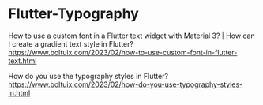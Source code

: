 # Flutter-Typography

How to use a custom font in a Flutter text widget with Material 3? | How can I create a gradient text style in Flutter?
https://www.boltuix.com/2023/02/how-to-use-custom-font-in-flutter-text.html

How do you use the typography styles in Flutter?
https://www.boltuix.com/2023/02/how-do-you-use-typography-styles-in.html